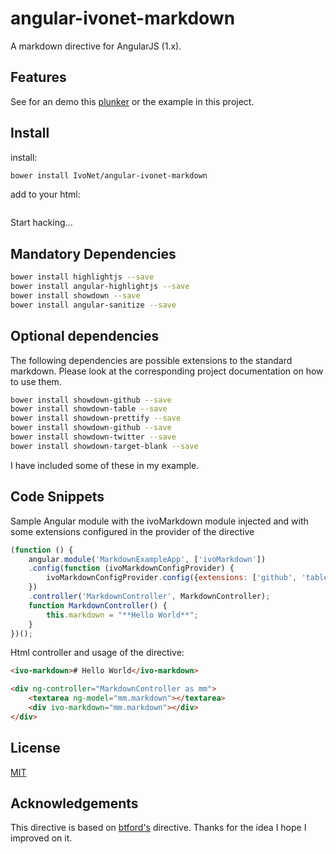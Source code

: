 # angular-ivonet-markdown

A markdown directive for AngularJS (1.x). 

## Features

See for an demo this [plunker](http://plnkr.co/edit/SCPkcZjRCghoavJpRJij?p=preview) or the example in this project.

## Install

install:

```sh
bower install IvoNet/angular-ivonet-markdown
```

add to your html:

```html

```

Start hacking...

## Mandatory Dependencies

```sh
bower install highlightjs --save
bower install angular-highlightjs --save
bower install showdown --save
bower install angular-sanitize --save
```

## Optional dependencies

The following dependencies are possible extensions to the standard markdown.
Please look at the corresponding project documentation on how to use them.

```sh
bower install showdown-github --save
bower install showdown-table --save
bower install showdown-prettify --save
bower install showdown-github --save
bower install showdown-twitter --save
bower install showdown-target-blank --save
```

I have included some of these in my example.


## Code Snippets

Sample Angular module with the ivoMarkdown module injected and with some 
extensions configured in the provider of the directive
```js
(function () {
    angular.module('MarkdownExampleApp', ['ivoMarkdown'])
    .config(function (ivoMarkdownConfigProvider) {
        ivoMarkdownConfigProvider.config({extensions: ['github', 'table']})
    })
    .controller('MarkdownController', MarkdownController);
    function MarkdownController() {
        this.markdown = "**Hello World**";
    }
})();
```

Html controller and usage of the directive:

```html
<ivo-markdown># Hello World</ivo-markdown>

<div ng-controller="MarkdownController as mm">
    <textarea ng-model="mm.markdown"></textarea>
    <div ivo-markdown="mm.markdown"></div>
</div>

```

## License

[MIT](MIT-LICENSE.txt)

## Acknowledgements
 
This directive is based on [btford's](https://github.com/btford/angular-markdown-directive) directive.
Thanks for the idea I hope I improved on it.

